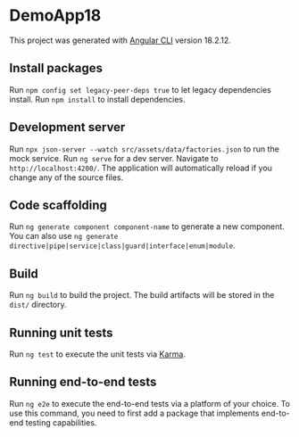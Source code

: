 # DemoApp18

This project was generated with [Angular CLI](https://github.com/angular/angular-cli) version 18.2.12.

## Install packages
Run `npm config set legacy-peer-deps true` to let legacy dependencies install.
Run `npm install` to install dependencies.


## Development server

Run `npx json-server --watch src/assets/data/factories.json` to run the mock service.
Run `ng serve` for a dev server. Navigate to `http://localhost:4200/`. The application will automatically reload if you change any of the source files.

## Code scaffolding

Run `ng generate component component-name` to generate a new component. You can also use `ng generate directive|pipe|service|class|guard|interface|enum|module`.

## Build

Run `ng build` to build the project. The build artifacts will be stored in the `dist/` directory.

## Running unit tests

Run `ng test` to execute the unit tests via [Karma](https://karma-runner.github.io).

## Running end-to-end tests

Run `ng e2e` to execute the end-to-end tests via a platform of your choice. To use this command, you need to first add a package that implements end-to-end testing capabilities.
